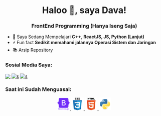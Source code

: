 <h1 align="center">Haloo 👋, saya Dava!</h1>
<h3 align="center">FrontEnd Programming (Hanya Iseng Saja)</h3>

- 🌱 Saya Sedang Mempelajari **C++, ReactJS, JS, Python (Lanjut)**
- ⚡ Fun fact **Sedikit memahami jalannya Operasi Sistem dan Jaringan**
-  📚 Arsip Repository 

<h3 align="left">Sosial Media Saya:</h3>
<p align="left">
<a href="https://x.com/Davam605" target="blank"><img align="center" src="http://www.w3.org/2000/svg" shape-rendering="geometricPrecision" text-rendering="geometricPrecision" image-rendering="optimizeQuality" fill-rule="evenodd" clip-rule="evenodd" viewBox="0 0 512 462.799"><path fill-rule="nonzero" d="M403.229 0h78.506L310.219 196.04 512 462.799H354.002L230.261 301.007 88.669 462.799h-78.56l183.455-209.683L0 0h161.999l111.856 147.88L403.229 0zm-27.556 415.805h43.505L138.363 44.527h-46.68l283.99 371.278z"/></svg>
<a href="https://www.facebook.com/dava.muhammad.1806/" target="blank"><img align="center" src="https://raw.githubusercontent.com/rahuldkjain/github-profile-readme-generator/master/src/images/icons/Social/facebook.svg" alt="s" height="30" width="40" /></a>
<a href="https://instagram.com/@mohdava_009" target="blank"><img align="center" src="https://raw.githubusercontent.com/rahuldkjain/github-profile-readme-generator/master/src/images/icons/Social/instagram.svg" alt="s" height="30" width="40" /></a>
</p>

<h3 align="left">Saat ini Sudah Menguasai:</h3>
<p align="center"> <a href="https://getbootstrap.com" target="_blank" rel="noreferrer"> <img src="https://raw.githubusercontent.com/devicons/devicon/master/icons/bootstrap/bootstrap-plain-wordmark.svg" alt="bootstrap" width="40" height="40"/> </a> <a href="https://www.w3schools.com/css/" target="_blank" rel="noreferrer"> <img src="https://raw.githubusercontent.com/devicons/devicon/master/icons/css3/css3-original-wordmark.svg" alt="css3" width="40" height="40"/> </a> <a href="https://www.w3.org/html/" target="_blank" rel="noreferrer"> <img src="https://raw.githubusercontent.com/devicons/devicon/master/icons/html5/html5-original-wordmark.svg" alt="html5" width="40" height="40"/> </a> <a href="https://www.python.org" target="_blank" rel="noreferrer"> <img src="https://raw.githubusercontent.com/devicons/devicon/master/icons/python/python-original.svg" alt="python" width="40" height="40"/> </a> </p>
